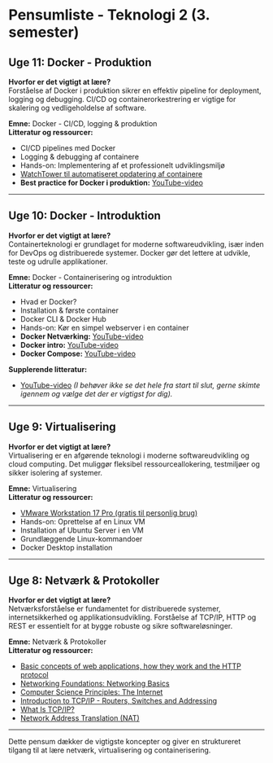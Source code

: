 # Pensumliste - Teknologi 2 (3. semester)

## Uge 11: Docker - Produktion
**Hvorfor er det vigtigt at lære?**  
Forståelse af Docker i produktion sikrer en effektiv pipeline for deployment, logging og debugging. CI/CD og containerorkestrering er vigtige for skalering og vedligeholdelse af software.

**Emne:** Docker - CI/CD, logging & produktion  
**Litteratur og ressourcer:**
- CI/CD pipelines med Docker
- Logging & debugging af containere
- Hands-on: Implementering af et professionelt udviklingsmiljø
- [WatchTower til automatiseret opdatering af containere](https://hub.docker.com/r/v2tec/watchtower)
- **Best practice for Docker i produktion:** [YouTube-video](https://www.youtube.com/watch?v=8vXoMqWgbQQ)

---

## Uge 10: Docker - Introduktion
**Hvorfor er det vigtigt at lære?**  
Containerteknologi er grundlaget for moderne softwareudvikling, især inden for DevOps og distribuerede systemer. Docker gør det lettere at udvikle, teste og udrulle applikationer.

**Emne:** Docker - Containerisering og introduktion  
**Litteratur og ressourcer:**
- Hvad er Docker?
- Installation & første container
- Docker CLI & Docker Hub
- Hands-on: Kør en simpel webserver i en container
- **Docker Netværking:** [YouTube-video](https://www.youtube.com/watch?v=bKFMS5C4CG0&pp=ygUQbmFuYSBkb2NrZXIgLm5ldA%3D%3D)
- **Docker intro:** [YouTube-video](https://www.youtube.com/watch?v=8vXoMqWgbQQ&pp=ygUQbmFuYSBkb2NrZXIgLm5ldA%3D%3D)
- **Docker Compose:** [YouTube-video](https://www.youtube.com/watch?v=SXwC9fSwct8)

**Supplerende litteratur:**  
- [YouTube-video](https://www.youtube.com/watch?v=SXwC9fSwct8&pp=ygUQbmFuYSBkb2NrZXIgLm5ldA%3D%3D) *(I behøver ikke se det hele fra start til slut, gerne skimte igennem og vælge det der er vigtigst for dig).*

---

## Uge 9: Virtualisering
**Hvorfor er det vigtigt at lære?**  
Virtualisering er en afgørende teknologi i moderne softwareudvikling og cloud computing. Det muliggør fleksibel ressourceallokering, testmiljøer og sikker isolering af systemer.

**Emne:** Virtualisering  
**Litteratur og ressourcer:**
- [VMware Workstation 17 Pro (gratis til personlig brug)](https://blogs.vmware.com/workstation/2024/05/vmware-workstation-pro-now-available-free-for-personal-use.html)
- Hands-on: Oprettelse af en Linux VM
- Installation af Ubuntu Server i en VM
- Grundlæggende Linux-kommandoer
- Docker Desktop installation

---

## Uge 8: Netværk & Protokoller
**Hvorfor er det vigtigt at lære?**  
Netværksforståelse er fundamentet for distribuerede systemer, internetsikkerhed og applikationsudvikling. Forståelse af TCP/IP, HTTP og REST er essentielt for at bygge robuste og sikre softwareløsninger.

**Emne:** Netværk & Protokoller  
**Litteratur og ressourcer:**
- [Basic concepts of web applications, how they work and the HTTP protocol](https://www.youtube.com/watch?v=RsQ1tFLwldY&list=PLrclfvOD4wWbSew2KeD94jy-3JOQ-Nc6h&index=1)
- [Networking Foundations: Networking Basics](https://www.linkedin.com/learning/networking-foundations-networking-basics/welcome-to-the-network)
- [Computer Science Principles: The Internet](https://www.linkedin.com/learning/computer-science-principles-the-internet/the-internet-protocol-and-ip-address)
- [Introduction to TCP/IP - Routers, Switches and Addressing](https://developerhelp.microchip.com/xwiki/bin/view/applications/tcp-ip/routers-switches-addressing/)
- [What Is TCP/IP?](https://www.avg.com/en/signal/what-is-tcp-ip)
- [Network Address Translation (NAT)](https://developerhelp.microchip.com/xwiki/bin/view/applications/tcp-ip/nat/)

---

Dette pensum dækker de vigtigste koncepter og giver en struktureret tilgang til at lære netværk, virtualisering og containerisering.
